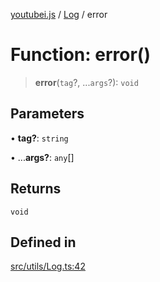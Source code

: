 [youtubei.js](../../../README.md) / [Log](../README.md) / error

# Function: error()

> **error**(`tag`?, ...`args`?): `void`

## Parameters

• **tag?**: `string`

• ...**args?**: `any`[]

## Returns

`void`

## Defined in

[src/utils/Log.ts:42](https://github.com/LuanRT/YouTube.js/blob/fc5571629eca037af7de03f4b903da6add1f300b/src/utils/Log.ts#L42)
